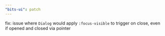 ```yaml
---
"bits-ui": patch
---
```


fix: issue where `Dialog` would apply `:focus-visible` to trigger on close, even if opened and closed via pointer
